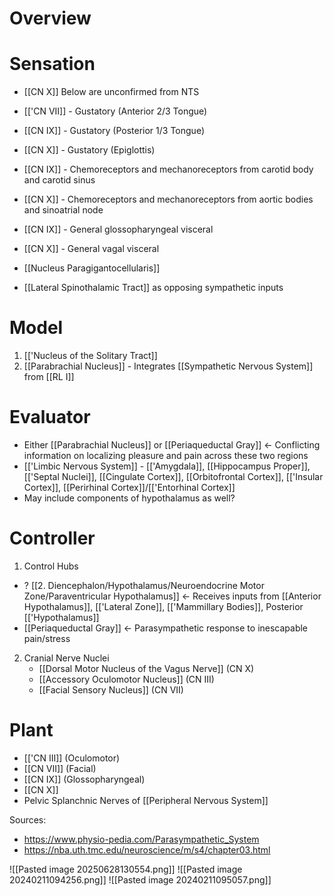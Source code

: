 # Overview
# Sensation
- [[CN X]]
Below are unconfirmed from NTS
- [['CN VII]] - Gustatory (Anterior 2/3 Tongue)
- [[CN IX]] - Gustatory (Posterior 1/3 Tongue)
- [[CN X]] - Gustatory (Epiglottis)

- [[CN IX]] - Chemoreceptors and mechanoreceptors from carotid body and carotid sinus
- [[CN X]] - Chemoreceptors and mechanoreceptors from aortic bodies and sinoatrial node

- [[CN IX]] - General glossopharyngeal visceral
- [[CN X]] - General vagal visceral

- [[Nucleus Paragigantocellularis]]

- [[Lateral Spinothalamic Tract]] as opposing sympathetic inputs
# Model
1. [['Nucleus of the Solitary Tract]]
2. [[Parabrachial Nucleus]] - Integrates [[Sympathetic Nervous System]] from [[RL I]]
# Evaluator
- Either [[Parabrachial Nucleus]] or [[Periaqueductal Gray]] <- Conflicting information on localizing pleasure and pain across these two regions
- [['Limbic Nervous System]] - [['Amygdala]], [[Hippocampus Proper]], [['Septal Nuclei]], [[Cingulate Cortex]], [[Orbitofrontal Cortex]], [['Insular Cortex]], [[Perirhinal Cortex]]/[['Entorhinal Cortex]]
- May include components of hypothalamus as well?
# Controller
1. Control Hubs
- ? [[2. Diencephalon/Hypothalamus/Neuroendocrine Motor Zone/Paraventricular Hypothalamus]] <- Receives inputs from [[Anterior Hypothalamus]], [['Lateral Zone]], [['Mammillary Bodies]], Posterior [['Hypothalamus]]
- [[Periaqueductal Gray]] <- Parasympathetic response to inescapable pain/stress
2. Cranial Nerve Nuclei
	- [[Dorsal Motor Nucleus of the Vagus Nerve]] (CN X)
	- [[Accessory Oculomotor Nucleus]] (CN III)
	- [[Facial Sensory Nucleus]] (CN VII)
# Plant
- [['CN III]] (Oculomotor)
- [[CN VII]] (Facial)
- [[CN IX]] (Glossopharyngeal)
- [[CN X]]
- Pelvic Splanchnic Nerves of [[Peripheral Nervous System]]



Sources:
- https://www.physio-pedia.com/Parasympathetic_System
- https://nba.uth.tmc.edu/neuroscience/m/s4/chapter03.html

![[Pasted image 20250628130554.png]]
![[Pasted image 20240211094256.png]]
![[Pasted image 20240211095057.png]]